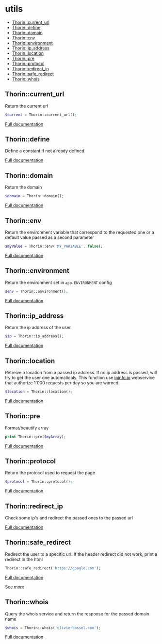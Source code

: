 # utils

- [Thorin::current_url](#Thorin_current_url)
- [Thorin::define](#Thorin_define)
- [Thorin::domain](#Thorin_domain)
- [Thorin::env](#Thorin_env)
- [Thorin::environment](#Thorin_environment)
- [Thorin::ip_address](#Thorin_ip_address)
- [Thorin::location](#Thorin_location)
- [Thorin::pre](#Thorin_pre)
- [Thorin::protocol](#Thorin_protocol)
- [Thorin::redirect_ip](#Thorin_redirect_ip)
- [Thorin::safe_redirect](#Thorin_safe_redirect)
- [Thorin::whois](#Thorin_whois)
<a name="Thorin_current_url"></a>
## Thorin::current_url
Return the current url
```php
$current = Thorin::current_url();
```

[Full documentation](/doc/src/functions/utils/t_current_url.md)

<a name="Thorin_define"></a>
## Thorin::define
Define a constant if not already defined


[Full documentation](/doc/src/functions/utils/t_define.md)

<a name="Thorin_domain"></a>
## Thorin::domain
Return the domain
```php
$domain = Thorin::domain();
```

[Full documentation](/doc/src/functions/utils/t_domain.md)

<a name="Thorin_env"></a>
## Thorin::env
Return the environment variable that correspond to the requested one or a default value passed as a second parameter
```php
$myValue = Thorin::env('MY_VARIABLE', false);
```

[Full documentation](/doc/src/functions/utils/t_env.md)

<a name="Thorin_environment"></a>
## Thorin::environment
Return the environment set in `app.ENVIRONMENT` config
```php
$env = Thorin::environment();
```

[Full documentation](/doc/src/functions/utils/t_environment.md)

<a name="Thorin_ip_address"></a>
## Thorin::ip_address
Return the ip address of the user
```php
$ip = Thorin::ip_address();
```

[Full documentation](/doc/src/functions/utils/t_ip_address.md)

<a name="Thorin_location"></a>
## Thorin::location
Retreive a location from a passed ip address. If no ip address is passed,
will try to get the user one automaticaly.
This function use [ipinfo.io](https://ipinfo.io) webservice that authorize 1'000 requests per day so you are warned.
```php
$location = Thorin::location();
```

[Full documentation](/doc/src/functions/utils/t_location.md)

<a name="Thorin_pre"></a>
## Thorin::pre
Format/beautify array

```php
print Thorin::pre($myArray);
```

[Full documentation](/doc/src/functions/utils/t_pre.md)

<a name="Thorin_protocol"></a>
## Thorin::protocol
Return the protocol used to request the page
```php
$protocol = Thorin::protocol();
```

[Full documentation](/doc/src/functions/utils/t_protocol.md)

<a name="Thorin_redirect_ip"></a>
## Thorin::redirect_ip
Check some ip's and redirect the passed ones to the passed url

[Full documentation](/doc/src/functions/utils/t_redirect_ip.md)

<a name="Thorin_safe_redirect"></a>
## Thorin::safe_redirect
Redirect the user to a specific url. If the header redirect did not work, print a redirect in the html
```php
Thorin::safe_redirect('https://google.com');
```

[Full documentation](/doc/src/functions/utils/t_safe_redirect.md)

[See more](https://www.jonasjohn.de/snippets/php/secure-redirect.htm)

<a name="Thorin_whois"></a>
## Thorin::whois
Query the whois service and return the response for the passed domain name
```php
$whois = Thorin::whois('olivierbossel.com');
```

[Full documentation](/doc/src/functions/utils/t_whois.md)
